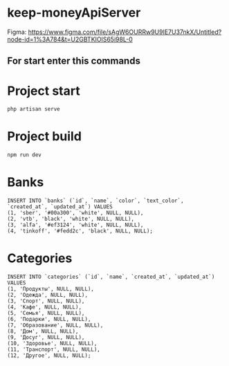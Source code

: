 # keep-moneyApiServer

Figma: https://www.figma.com/file/sAgW6OURRw9U9IE7U37nkX/Untitled?node-id=1%3A784&t=U2GBTKIOlS65i98L-0

## For start enter this commands

# Project start
```
php artisan serve
```
# Project build
```
npm run dev
```
# Banks
```
INSERT INTO `banks` (`id`, `name`, `color`, `text_color`, `created_at`, `updated_at`) VALUES
(1, 'sber', '#00a300', 'white', NULL, NULL),
(2, 'vtb', 'black', 'white', NULL, NULL),
(3, 'alfa', '#ef3124', 'white', NULL, NULL),
(4, 'tinkoff', '#fedd2c', 'black', NULL, NULL);
```

# Categories
```
INSERT INTO `categories` (`id`, `name`, `created_at`, `updated_at`) VALUES
(1, 'Продукты', NULL, NULL),
(2, 'Одежда', NULL, NULL),
(3, 'Спорт', NULL, NULL),
(4, 'Кафе', NULL, NULL),
(5, 'Семья', NULL, NULL),
(6, 'Подарки', NULL, NULL),
(7, 'Образование', NULL, NULL),
(8, 'Дом', NULL, NULL),
(9, 'Досуг', NULL, NULL),
(10, 'Здоровье', NULL, NULL),
(11, 'Транспорт', NULL, NULL),
(12, 'Другое', NULL, NULL);
```

